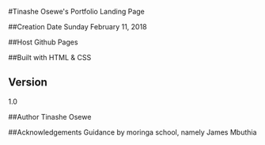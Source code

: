 #Tinashe Osewe's Portfolio Landing Page

##Creation Date
Sunday February 11, 2018

##Host
Github Pages

##Built with
HTML & CSS

## Version
1.0

##Author
Tinashe Osewe

##Acknowledgements
Guidance by moringa school, namely James Mbuthia